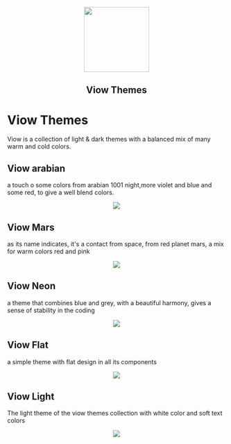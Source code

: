 <p align="center">
    <img src="https://gitlab.com/youssefhad/Viow-vscode/raw/master/resources/icon.png" width="150">
    <h2 align="center">Viow Themes</h2>
</p>

# Viow Themes

Viow is a collection of light & dark themes with a balanced mix of many warm and cold colors.


## Viow arabian
a touch o some colors from arabian 1001 night,more violet and blue and some red, to give a well blend colors. 
<p align="center">
    <img src="https://gitlab.com/youssefhad/Viow-vscode/raw/master/resources/arabian.png" >
</p>

## Viow Mars
as its name indicates, it's a contact from space, from red planet mars, a mix for warm colors red and pink
<p align="center">
    <img src="https://gitlab.com/youssefhad/Viow-vscode/raw/master/resources/mars.png" >
</p>

## Viow Neon
a theme that combines blue and grey, with a beautiful harmony, gives a sense of stability in the coding
<p align="center">
    <img src="https://gitlab.com/youssefhad/Viow-vscode/raw/master/resources/neon.png" >
</p>

## Viow Flat
a simple theme with flat design in all its components
<p align="center">
    <img src="https://gitlab.com/youssefhad/Viow-vscode/raw/master/resources/flat.png" >
</p>

## Viow Light
The light theme of the viow themes collection with white color and soft text colors
<p align="center">
    <img src="https://gitlab.com/youssefhad/Viow-vscode/raw/master/resources/light.png" >
</p>